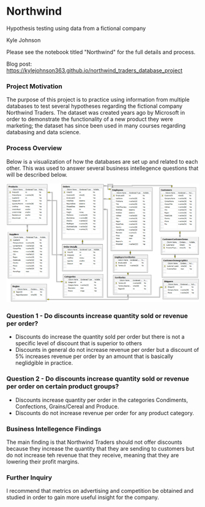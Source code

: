 # Northwind
Hypothesis testing using data from a fictional company

Kyle Johnson

Please see the notebook titled "Northwind" for the full details and process.

Blog post:  https://kylejohnson363.github.io/northwind_traders_database_project

### Project Motivation
The purpose of this project is to practice using information from multiple databases to test several hypotheses regarding the fictional company Northwind Traders.  The dataset was created years ago by Microsoft in order to demonstrate the functionality of a new product they were marketing; the dataset has since been used in many courses regarding databasing and data science.  

### Process Overview
Below is a visualization of how the databases are set up and related to each other.  This was used to answer several business intellegence questions that will be described below.

![Diagram](https://github.com/kylejohnson363/Northwind/blob/master/Northwind_ERD.png)

### Question 1 - Do discounts increase quantity sold or revenue per order?
- Discounts do increase the quantity sold per order but there is not a specific level of discount that is superior to others
- Discounts in general do not increase revenue per order but a discount of 5% increases revenue per order by an amount that is basically neglidgible in practice.
 
### Question 2 - Do discounts increase quantity sold or revenue per order on certain product groups?
- Discounts increase quantity per order in the categories Condiments, Confections, Grains/Cereal and Produce.
- Discounts do not increase revenue per order for any product category.

### Business Intellegence Findings
The main finding is that Northwind Traders should not offer discounts because they increase the quantity that they are sending to customers but do not increase teh revenue that they receive, meaning that they are lowering their profit margins.

### Further Inquiry
I recommend that metrics on advertising and competition be obtained and studied in order to gain more useful insight for the company.
